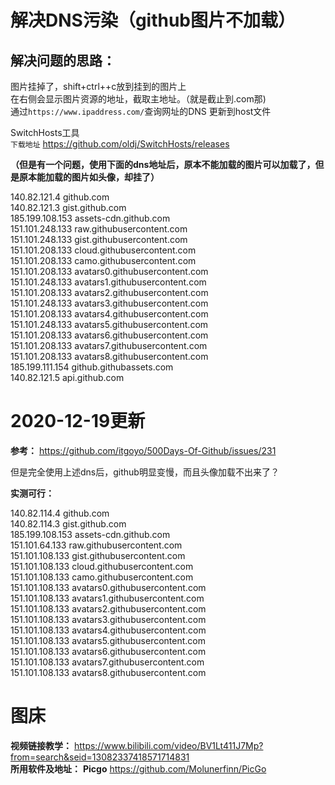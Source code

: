 # 解决DNS污染（github图片不加载）

## 解决问题的思路：
图片挂掉了，shift+ctrl++c放到挂到的图片上  
在右侧会显示图片资源的地址，截取主地址。（就是截止到.com那)  
通过`https://www.ipaddress.com/`查询网址的DNS
更新到host文件


SwitchHosts工具  
`下载地址`
https://github.com/oldj/SwitchHosts/releases

**（但是有一个问题，使用下面的dns地址后，原本不能加载的图片可以加载了，但是原本能加载的图片如头像，却挂了）**

140.82.121.4 github.com  
140.82.121.3 gist.github.com  
185.199.108.153 assets-cdn.github.com  
151.101.248.133 raw.githubusercontent.com  
151.101.248.133 gist.githubusercontent.com  
151.101.208.133 cloud.githubusercontent.com  
151.101.208.133 camo.githubusercontent.com  
151.101.208.133 avatars0.githubusercontent.com  
151.101.248.133 avatars1.githubusercontent.com  
151.101.208.133 avatars2.githubusercontent.com  
151.101.248.133 avatars3.githubusercontent.com  
151.101.208.133 avatars4.githubusercontent.com  
151.101.248.133 avatars5.githubusercontent.com  
151.101.208.133 avatars6.githubusercontent.com  
151.101.208.133 avatars7.githubusercontent.com  
151.101.208.133 avatars8.githubusercontent.com  
185.199.111.154 github.githubassets.com  
140.82.121.5 api.github.com  

# 2020-12-19更新

**参考：** https://github.com/itgoyo/500Days-Of-Github/issues/231

但是完全使用上述dns后，github明显变慢，而且头像加载不出来了？

**实测可行：**

140.82.114.4 github.com  
140.82.114.3 gist.github.com  
185.199.108.153 assets-cdn.github.com  
151.101.64.133 raw.githubusercontent.com  
151.101.108.133 gist.githubusercontent.com  
151.101.108.133 cloud.githubusercontent.com  
151.101.108.133 camo.githubusercontent.com  
151.101.108.133 avatars0.githubusercontent.com  
151.101.108.133 avatars1.githubusercontent.com  
151.101.108.133 avatars2.githubusercontent.com  
151.101.108.133 avatars3.githubusercontent.com  
151.101.108.133 avatars4.githubusercontent.com  
151.101.108.133 avatars5.githubusercontent.com   
151.101.108.133 avatars6.githubusercontent.com  
151.101.108.133 avatars7.githubusercontent.com  
151.101.108.133 avatars8.githubusercontent.com  

# 图床
**视频链接教学：** https://www.bilibili.com/video/BV1Lt411J7Mp?from=search&seid=13082337418571714831  
**所用软件及地址：** **Picgo** https://github.com/Molunerfinn/PicGo
 
